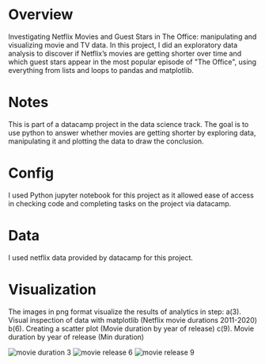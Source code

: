 # Overview
Investigating Netflix Movies and Guest Stars in The Office: manipulating and visualizing movie and TV data.
In this project, I did an exploratory data analysis to discover if Netflix’s movies are getting shorter over time and which guest stars appear in the most popular episode of "The Office", using everything from lists and loops to pandas and matplotlib.


# Notes
This is part of a datacamp project in the data science track. The goal is to use python to answer whether movies are getting shorter by exploring data, manipulating it and plotting the data to draw the conclusion.


# Config
I used Python jupyter notebook for this project as it allowed ease of access in checking code and completing tasks on the project via datacamp.


# Data
I used netflix data provided by datacamp for this project.


# Visualization
The images in png format visualize the results of analytics in step:
a(3). Visual inspection of data with matplotlib (Netflix movie durations 2011-2020)
b(6). Creating a scatter plot (Movie duration by year of release)
c(9). Movie duration by year of release (Min duration)

![movie  duration 3](https://user-images.githubusercontent.com/64082821/184588288-6a563380-70b4-47cc-8a6f-374bba84a075.png)
![movie release 6](https://user-images.githubusercontent.com/64082821/184588294-c161455b-d4fc-4240-95e2-77dab1274ee7.png)
![movie release 9](https://user-images.githubusercontent.com/64082821/184588305-d08edc31-0e28-4d07-a05e-045802ee58ec.png)

